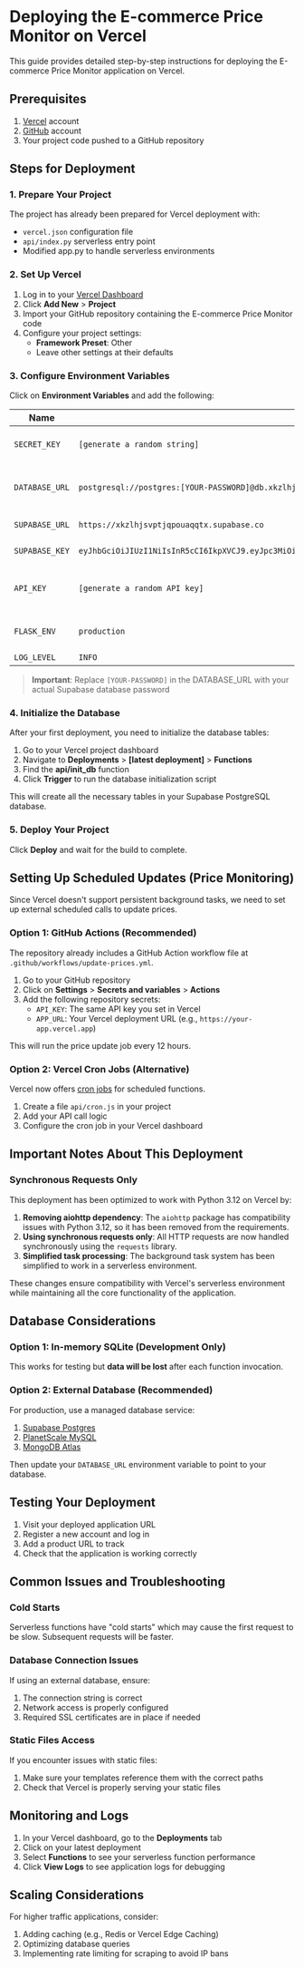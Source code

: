 # Deploying the E-commerce Price Monitor on Vercel

This guide provides detailed step-by-step instructions for deploying the E-commerce Price Monitor application on Vercel.

## Prerequisites

1. [Vercel](https://vercel.com/) account
2. [GitHub](https://github.com/) account
3. Your project code pushed to a GitHub repository

## Steps for Deployment

### 1. Prepare Your Project

The project has already been prepared for Vercel deployment with:
- `vercel.json` configuration file
- `api/index.py` serverless entry point
- Modified app.py to handle serverless environments

### 2. Set Up Vercel

1. Log in to your [Vercel Dashboard](https://vercel.com/dashboard)
2. Click **Add New** > **Project**
3. Import your GitHub repository containing the E-commerce Price Monitor code
4. Configure your project settings:
   - **Framework Preset**: Other
   - Leave other settings at their defaults

### 3. Configure Environment Variables

Click on **Environment Variables** and add the following:

| Name | Value | Description |
|------|-------|-------------|
| `SECRET_KEY` | `[generate a random string]` | Used for session security |
| `DATABASE_URL` | `postgresql://postgres:[YOUR-PASSWORD]@db.xkzlhjsvptjqpouaqqtx.supabase.co:5432/postgres` | Supabase PostgreSQL connection string |
| `SUPABASE_URL` | `https://xkzlhjsvptjqpouaqqtx.supabase.co` | Supabase project URL |
| `SUPABASE_KEY` | `eyJhbGciOiJIUzI1NiIsInR5cCI6IkpXVCJ9.eyJpc3MiOiJzdXBhYmFzZSIsInJlZiI6InhremxoanN2cHRqcXBvdWFxcXR4Iiwicm9sZSI6ImFub24iLCJpYXQiOjE3NDA3NDA3NzgsImV4cCI6MjA1NjMxNjc3OH0.HeDHVAHvclMxSO9HIlXdCCE1yHEk2G6wV7VIP3hvosk` | Supabase anon key |
| `API_KEY` | `[generate a random API key]` | For authenticating scheduled API calls |
| `FLASK_ENV` | `production` | Set to production mode |
| `LOG_LEVEL` | `INFO` | Logging level |

> **Important**: Replace `[YOUR-PASSWORD]` in the DATABASE_URL with your actual Supabase database password

### 4. Initialize the Database

After your first deployment, you need to initialize the database tables:

1. Go to your Vercel project dashboard
2. Navigate to **Deployments** > **[latest deployment]** > **Functions**
3. Find the **api/init_db** function
4. Click **Trigger** to run the database initialization script

This will create all the necessary tables in your Supabase PostgreSQL database.

### 5. Deploy Your Project

Click **Deploy** and wait for the build to complete.

## Setting Up Scheduled Updates (Price Monitoring)

Since Vercel doesn't support persistent background tasks, we need to set up external scheduled calls to update prices.

### Option 1: GitHub Actions (Recommended)

The repository already includes a GitHub Action workflow file at `.github/workflows/update-prices.yml`.

1. Go to your GitHub repository
2. Click on **Settings** > **Secrets and variables** > **Actions**
3. Add the following repository secrets:
   - `API_KEY`: The same API key you set in Vercel
   - `APP_URL`: Your Vercel deployment URL (e.g., `https://your-app.vercel.app`)

This will run the price update job every 12 hours.

### Option 2: Vercel Cron Jobs (Alternative)

Vercel now offers [cron jobs](https://vercel.com/docs/cron-jobs) for scheduled functions.

1. Create a file `api/cron.js` in your project
2. Add your API call logic
3. Configure the cron job in your Vercel dashboard

## Important Notes About This Deployment

### Synchronous Requests Only

This deployment has been optimized to work with Python 3.12 on Vercel by:

1. **Removing aiohttp dependency**: The `aiohttp` package has compatibility issues with Python 3.12, so it has been removed from the requirements.
2. **Using synchronous requests only**: All HTTP requests are now handled synchronously using the `requests` library.
3. **Simplified task processing**: The background task system has been simplified to work in a serverless environment.

These changes ensure compatibility with Vercel's serverless environment while maintaining all the core functionality of the application.

## Database Considerations

### Option 1: In-memory SQLite (Development Only)

This works for testing but **data will be lost** after each function invocation.

### Option 2: External Database (Recommended)

For production, use a managed database service:

1. [Supabase Postgres](https://supabase.com/database)
2. [PlanetScale MySQL](https://planetscale.com/)
3. [MongoDB Atlas](https://www.mongodb.com/atlas/database)

Then update your `DATABASE_URL` environment variable to point to your database.

## Testing Your Deployment

1. Visit your deployed application URL
2. Register a new account and log in
3. Add a product URL to track
4. Check that the application is working correctly

## Common Issues and Troubleshooting

### Cold Starts

Serverless functions have "cold starts" which may cause the first request to be slow. Subsequent requests will be faster.

### Database Connection Issues

If using an external database, ensure:
1. The connection string is correct
2. Network access is properly configured
3. Required SSL certificates are in place if needed

### Static Files Access

If you encounter issues with static files:
1. Make sure your templates reference them with the correct paths
2. Check that Vercel is properly serving your static files

## Monitoring and Logs

1. In your Vercel dashboard, go to the **Deployments** tab
2. Click on your latest deployment
3. Select **Functions** to see your serverless function performance
4. Click **View Logs** to see application logs for debugging

## Scaling Considerations

For higher traffic applications, consider:
1. Adding caching (e.g., Redis or Vercel Edge Caching)
2. Optimizing database queries
3. Implementing rate limiting for scraping to avoid IP bans
